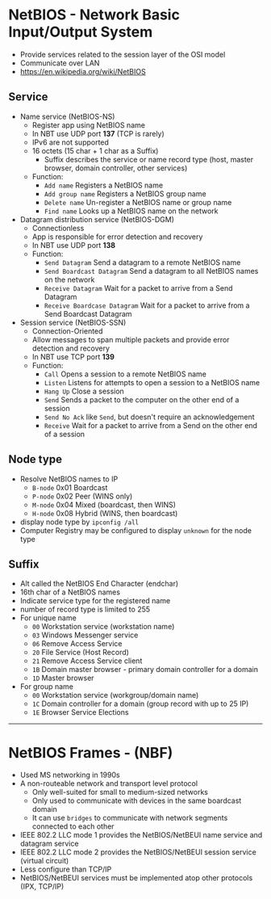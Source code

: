 # NetBIOS - Network Basic Input/Output System

- Provide services related to the session layer of the OSI model
- Communicate over LAN
- https://en.wikipedia.org/wiki/NetBIOS

## Service

- Name service (NetBIOS-NS)
  - Register app using NetBIOS name
  - In NBT use UDP port **137** (TCP is rarely)
  - IPv6 are not supported
  - 16 octets (15 char + 1 char as a Suffix)
    - Suffix describes the service or name record type (host, master browser, domain controller, other services)
  - Function:
    - `Add name` Registers a NetBIOS name
    - `Add group name` Registers a NetBIOS group name
    - `Delete name` Un-register a NetBIOS name or group name
    - `Find name` Looks up a NetBIOS name on the network
- Datagram distribution service (NetBIOS-DGM)
  - Connectionless
  - App is responsible for error detection and recovery
  - In NBT use UDP port **138**
  - Function:
    - `Send Datagram` Send a datagram to a remote NetBIOS name
    - `Send Boardcast Datagram` Send a datagram to all NetBIOS names on the network
    - `Receive Datagram` Wait for a packet to arrive from a Send Datagram
    - `Receive Boardcase Datagram` Wait for a packet to arrive from a Send Boardcast Datagram
- Session service (NetBIOS-SSN)
  - Connection-Oriented
  - Allow messages to span multiple packets and provide error detection and recovery
  - In NBT use TCP port **139**
  - Function:
    - `Call` Opens a session to a remote NetBIOS name
    - `Listen` Listens for attempts to open a session to a NetBIOS name
    - `Hang Up` Close a session
    - `Send` Sends a packet to the computer on the other end of a session
    - `Send No Ack` like `Send`, but doesn't require an acknowledgement
    - `Receive` Wait for a packet to arrive from a Send on the other end of a session

## Node type

- Resolve NetBIOS names to IP
  - `B-node` 0x01 Boardcast
  - `P-node` 0x02 Peer (WINS only)
  - `M-node` 0x04 Mixed (boardcast, then WINS)
  - `H-node` 0x08 Hybrid (WINS, then boardcast)
- display node type by `ipconfig /all`
- Computer Registry may be configured to display `unknown` for the node type

## Suffix

- Alt called the NetBIOS End Character (endchar)
- 16th char of a NetBIOS names
- Indicate service type for the registered name
- number of record type is limited to 255
- For unique name
  - `00` Workstation service (workstation name)
  - `03` Windows Messenger service
  - `06` Remove Access Service
  - `20` File Service (Host Record)
  - `21` Remove Access Service client
  - `1B` Domain master browser - primary domain controller for a domain
  - `1D` Master browser
- For group name
  - `00` Workstation service (workgroup/domain name)
  - `1C` Domain controller for a domain (group record with up to 25 IP)
  - `1E` Browser Service Elections

---

# NetBIOS Frames - (NBF)

- Used MS networking in 1990s
- A non-routeable network and transport level protocol
  - Only well-suited for small to medium-sized networks
  - Only used to communicate with devices in the same boardcast domain
  - It can use `bridges` to communicate with network segments connected to each other
- IEEE 802.2 LLC mode 1 provides the NetBIOS/NetBEUI name service and datagram service
- IEEE 802.2 LLC mode 2 provides the NetBIOS/NetBEUI session service (virtual circuit)
- Less configure than TCP/IP
- NetBIOS/NetBEUI services must be implemented atop other protocols (IPX, TCP/IP)


